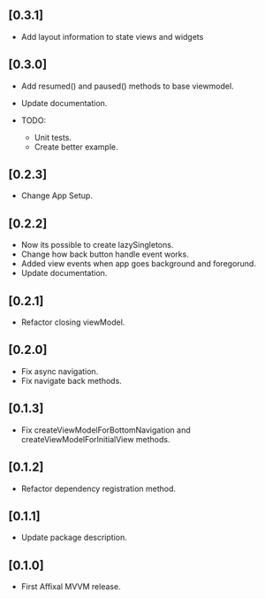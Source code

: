 ## [0.3.1]

* Add layout information to state views and widgets

## [0.3.0]

* Add resumed() and paused() methods to base viewmodel.
* Update documentation.

* TODO: 
    - Unit tests.
    - Create better example.

## [0.2.3]

* Change App Setup.

## [0.2.2]

* Now its possible to create lazySingletons.
* Change how back button handle event works.
* Added view events when app goes background and foregorund.
* Update documentation.

## [0.2.1]

* Refactor closing viewModel.

## [0.2.0]

* Fix async navigation.
* Fix navigate back methods.

## [0.1.3]

* Fix createViewModelForBottomNavigation and createViewModelForInitialView methods.

## [0.1.2]

* Refactor dependency registration method.

## [0.1.1]

* Update package description. 

## [0.1.0]

* First Affixal MVVM release.